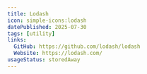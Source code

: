 ```yaml
---
title: Lodash
icon: simple-icons:lodash
datePublished: 2025-07-30
tags: [utility]
links:
  GitHub: https://github.com/lodash/lodash
  Website: https://lodash.com/
usageStatus: storedAway
---
```

